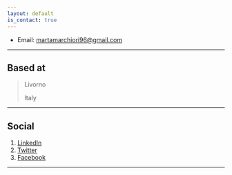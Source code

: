 ```yaml
---
layout: default
is_contact: true
---
```


* Email: martamarchiori96@gmail.com

---

## Based at

> Livorno
>
> Italy

---

## Social

1. <a href="https://www.linkedin.com/in/marta-marchiori-manerba/" target="_blank">LinkedIn</a>
3. <a href="https://twitter.com/Marta_Marchiori" target="_blank">Twitter</a>
4. <a href="https://www.facebook.com/marta.b.marchiori/" target="_blank">Facebook</a>

---

<a class="twitter-timeline" data-height="400" href="https://twitter.com/Marta_Marchiori?ref_src=twsrc%5Etfw" target="_blank"></a> <script async src="https://platform.twitter.com/widgets.js" charset="utf-8"></script>
